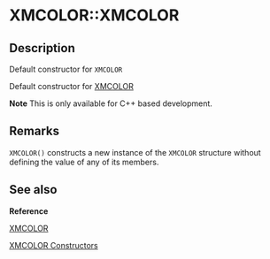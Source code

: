 # XMCOLOR::XMCOLOR

## Description

Default constructor for `XMCOLOR`

Default constructor for [XMCOLOR](https://learn.microsoft.com/windows/desktop/api/directxpackedvector/ns-directxpackedvector-xmcolor)

**Note** This is only available for C++ based development.

## Remarks

`XMCOLOR()` constructs a new instance of the `XMCOLOR` structure without
defining the value of any of its members.

## See also

**Reference**

[XMCOLOR](https://learn.microsoft.com/windows/desktop/api/directxpackedvector/ns-directxpackedvector-xmcolor)

[XMCOLOR Constructors](https://learn.microsoft.com/windows/desktop/dxmath/xmcolor-ctor)
